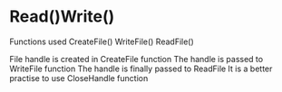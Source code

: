 # Read()Write()
Functions used 
	CreateFile()
	WriteFile()
	ReadFile()

File handle is created in CreateFile function 
The handle is passed to WriteFile function 
The handle is finally passed to ReadFile 
It is a better practise to use CloseHandle function 
